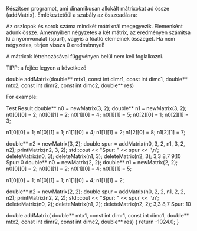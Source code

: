 Készítsen programot, ami dinamikusan allokált mátrixokat ad össze (addMatrix). Emlékeztetőül a szabály az összeadásra:


Az oszlopok és sorok száma mindkét mátrixnál megegyezik.
Elemenként adunk össze.
Amennyiben négyzetes a két mátrix, az eredményen számítsa ki a nyomvonalat (spurt), vagyis a főátló elemeinek összegét. Ha nem négyzetes, térjen vissza 0 eredménnyel!


A mátrixok létrehozásával függvényen belül nem kell foglalkozni.


TIPP: a fejléc legyen a következő


double addMatrix(double** mtx1, const int dimr1, const int dimc1, double** mtx2, const int dimr2, const int dimc2, double** res)


For example:

Test	Result
double** n0 = newMatrix(3, 2);
double** n1 = newMatrix(3, 2);
n0[0][0] = 2; n0[0][1] = 2;
n0[1][0] = 4; n0[1][1] = 5;
n0[2][0] = 1; n0[2][1] = 3;

n1[0][0] = 1; n1[0][1] = 1;
n1[1][0] = 4; n1[1][1] = 2;
n1[2][0] = 8; n1[2][1] = 7;

double** n2 = newMatrix(3, 2);
double spur = addMatrix(n0, 3, 2, n1, 3, 2, n2);
printMatrix(n2, 3, 2);
std::cout << "Spur: " << spur << '\n';
deleteMatrix(n0, 3);
deleteMatrix(n1, 3);
deleteMatrix(n2, 3);
3,3
8,7
9,10
Spur: 0
double** n0 = newMatrix(2, 2);
double** n1 = newMatrix(2, 2);
n0[0][0] = 2; n0[0][1] = 2;
n0[1][0] = 4; n0[1][1] = 5;

n1[0][0] = 1; n1[0][1] = 1;
n1[1][0] = 4; n1[1][1] = 2;

double** n2 = newMatrix(2, 2);
double spur = addMatrix(n0, 2, 2, n1, 2, 2, n2);
printMatrix(n2, 2, 2);
std::cout << "Spur: " << spur << '\n';
deleteMatrix(n0, 2);
deleteMatrix(n1, 2);
deleteMatrix(n2, 2);
3,3
8,7
Spur: 10


double addMatrix(
	double** mtx1, const int dimr1, const int dimc1,
	double** mtx2, const int dimr2, const int dimc2,
	double** res)
{
    return -1024.0;
}
